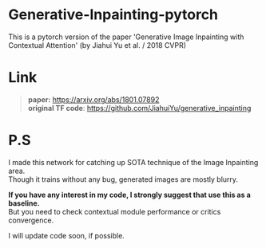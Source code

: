 # Generative-Inpainting-pytorch
This is a pytorch version of the paper 'Generative Image Inpainting with Contextual Attention' (by Jiahui Yu et al. / 2018 CVPR)

# Link
> **paper:** https://arxiv.org/abs/1801.07892 <br />
> **original TF code**: https://github.com/JiahuiYu/generative_inpainting

# P.S
I made this network for catching up SOTA technique of the Image Inpainting area.<br />
Though it trains without any bug, generated images are mostly blurry.<br />

**If you have any interest in my code, I strongly suggest that use this as a baseline.**<br />
But you need to check contextual module performance or critics convergence.<br />

I will update code soon, if possible.
